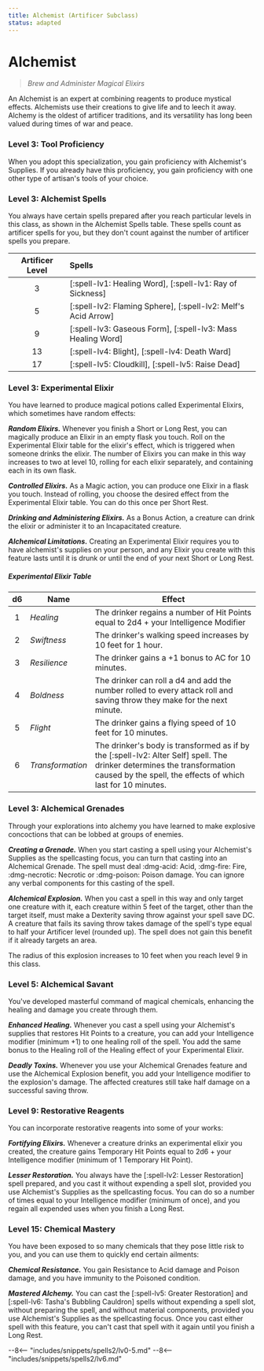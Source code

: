 ```yaml
---
title: Alchemist (Artificer Subclass)
status: adapted
---
```


# Alchemist

> *Brew and Administer Magical Elixirs*

An Alchemist is an expert at combining reagents to produce mystical effects. Alchemists use their creations to give life and to leech it away. Alchemy is the oldest of artificer traditions, and its versatility has long been valued during times of war and peace.

### Level 3: Tool Proficiency

When you adopt this specialization, you gain proficiency with Alchemist's Supplies. If you already have this proficiency, you gain proficiency with one other type of artisan's tools of your choice.

### Level 3: Alchemist Spells

You always have certain spells prepared after you reach particular levels in this class, as shown in the Alchemist Spells table. These spells count as artificer spells for you, but they don't count against the number of artificer spells you prepare.

| Artificer Level | Spells |
|:-:|:--|
| 3 | [:spell-lv1: Healing Word], [:spell-lv1: Ray of Sickness] |
| 5 | [:spell-lv2: Flaming Sphere], [:spell-lv2: Melf's Acid Arrow] |
| 9 | [:spell-lv3: Gaseous Form], [:spell-lv3: Mass Healing Word] |
| 13 | [:spell-lv4: Blight], [:spell-lv4: Death Ward] |
| 17 | [:spell-lv5: Cloudkill], [:spell-lv5: Raise Dead] |

### Level 3: Experimental Elixir

You have learned to produce magical potions called Experimental Elixirs, which sometimes have random effects:

***Random Elixirs.*** Whenever you finish a Short or Long Rest, you can magically produce an Elixir in an empty flask you touch. Roll on the Experimental Elixir table for the elixir's effect, which is triggered when someone drinks the elixir. The number of Elixirs you can make in this way increases to two at level 10, rolling for each elixir separately, and containing each in its own flask.  

***Controlled Elixirs.*** As a Magic action, you can produce one Elixir in a flask you touch. Instead of rolling, you choose the desired effect from the Experimental Elixir table. You can do this once per Short Rest.  

***Drinking and Administering Elixirs.*** As a Bonus Action, a creature can drink the elixir or administer it to an Incapacitated creature.

***Alchemical Limitations.*** Creating an Experimental Elixir requires you to have alchemist's supplies on your person, and any Elixir you create with this feature lasts until it is drunk or until the end of your next Short or Long Rest.

##### Experimental Elixir Table

| d6 | Name | Effect |
|:-:|---|---|
| 1 | *Healing* | The drinker regains a number of Hit Points equal to 2d4 + your Intelligence Modifier |
| 2 | *Swiftness* | The drinker's walking speed increases by 10 feet for 1 hour. |
| 3 | *Resilience* | The drinker gains a +1 bonus to AC for 10 minutes. |
| 4 | *Boldness* |  The drinker can roll a d4 and add the number rolled to every attack roll and saving throw they make for the next minute. |
| 5 | *Flight* | The drinker gains a flying speed of 10 feet for 10 minutes. |
| 6 | *Transformation* | The drinker's body is transformed as if by the [:spell-lv2: Alter Self] spell. The drinker determines the transformation caused by the spell, the effects of which last for 10 minutes. |

### Level 3: Alchemical Grenades

Through your explorations into alchemy you have learned to make explosive concoctions that can be lobbed at groups of enemies.

***Creating a Grenade.*** When you start casting a spell using your Alchemist's Supplies as the spellcasting focus, you can turn that casting into an Alchemical Grenade. The spell must deal :dmg-acid: Acid, :dmg-fire: Fire, :dmg-necrotic: Necrotic or :dmg-poison: Poison damage. You can ignore any verbal components for this casting of the spell.

***Alchemical Explosion.*** When you cast a spell in this way and only target one creature with it, each creature within 5 feet of the target, other than the target itself, must make a Dexterity saving throw against your spell save DC. A creature that fails its saving throw takes damage of the spell's type equal to half your Artificer level (rounded up). The spell does not gain this benefit if it already targets an area.

The radius of this explosion increases to 10 feet when you reach level 9 in this class.

### Level 5: Alchemical Savant

You've developed masterful command of magical chemicals, enhancing the healing and damage you create through them.

***Enhanced Healing.*** Whenever you cast a spell using your Alchemist's supplies that restores Hit Points to a creature, you can add your Intelligence modifier (minimum +1) to one healing roll of the spell. You add the same bonus to the Healing roll of the Healing effect of your Experimental Elixir.

***Deadly Toxins.*** Whenever you use your Alchemical Grenades feature and use the Alchemical Explosion benefit, you add your Intelligence modifier to the explosion's damage. The affected creatures still take half damage on a successful saving throw.

### Level 9: Restorative Reagents

You can incorporate restorative reagents into some of your works:

***Fortifying Elixirs.*** Whenever a creature drinks an experimental elixir you created, the creature gains Temporary Hit Points equal to 2d6 + your Intelligence modifier (minimum of 1 Temporary Hit Point).

***Lesser Restoration.*** You always have the [:spell-lv2: Lesser Restoration] spell prepared, and you cast it without expending a spell slot, provided you use Alchemist's Supplies as the spellcasting focus. You can do so a number of times equal to your Intelligence modifier (minimum of once), and you regain all expended uses when you finish a Long Rest.

### Level 15: Chemical Mastery

You have been exposed to so many chemicals that they pose little risk to you, and you can use them to quickly end certain ailments:

***Chemical Resistance.*** You gain Resistance to Acid damage and Poison damage, and you have immunity to the Poisoned condition.

***Mastered Alchemy.*** You can cast the [:spell-lv5: Greater Restoration] and [:spell-lv6: Tasha's Bubbling Cauldron] spells without expending a spell slot, without preparing the spell, and without material components, provided you use Alchemist's Supplies as the spellcasting focus. Once you cast either spell with this feature, you can't cast that spell with it again until you finish a Long Rest.

--8<-- "includes/snippets/spells2/lv0-5.md"
--8<-- "includes/snippets/spells2/lv6.md"